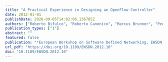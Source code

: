 ```yaml
---
title: "A Practical Experience in Designing an OpenFlow Controller"
date: 2012-01-01
publishDate: 2020-09-05T14:02:06.136785Z
authors: ["Roberto Bifulco", "Roberto Canonico", "Marcus Brunner", "Peer Hasselmeyer", "Faisal Ghias Mir"]
publication_types: ["1"]
abstract: ""
featured: false
publication: "*European Workshop on Software Defined Networking, EWSDN 2012, Darmstadt, Germany, October 25-26, 2012*"
url_pdf: "https://doi.org/10.1109/EWSDN.2012.10"
doi: "10.1109/EWSDN.2012.10"
---
```


